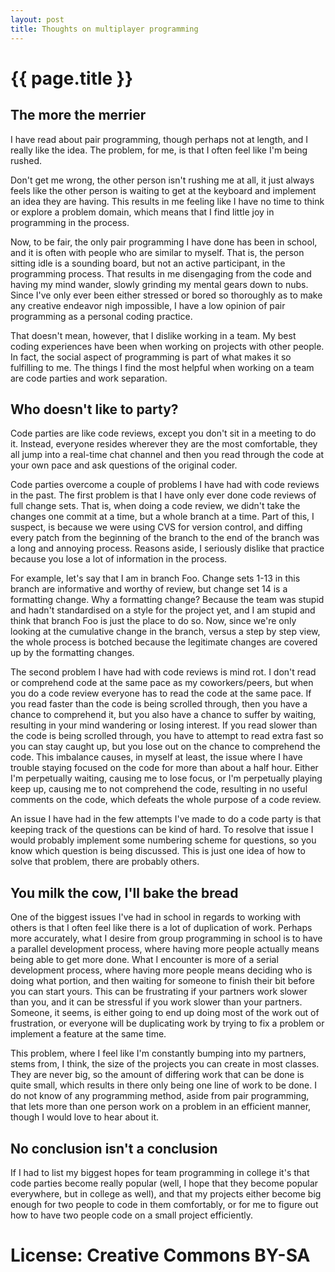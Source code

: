 ```yaml
---
layout: post
title: Thoughts on multiplayer programming  
---
```


# {{ page.title }}

## The more the merrier
I have read about pair programming, though perhaps not at length, and I really like the idea. The problem, for me, is
that I often feel like I'm being rushed.

Don't get me wrong, the other person isn't rushing me at all, it just always feels like the other person
is waiting to get at the keyboard and implement an idea they are having. This results in me feeling like I have no
time to think or explore a problem domain, which means that I find little joy in programming in the process.

Now, to be fair, the only pair programming I have done has been in school, and it is often with people who are similar
to myself. That is, the person sitting idle is a sounding board, but not an active participant, in the programming
process. That results in me disengaging from the code and having my mind wander, slowly grinding my mental gears
down to nubs. Since I've only ever been either stressed or bored so thoroughly as to make any creative endeavor nigh
impossible, I have a low opinion of pair programming as a personal coding practice.

That doesn't mean, however, that I dislike working in a team. My best coding experiences have been when working on
projects with other people. In fact, the social aspect of programming is part of what makes it so fulfilling to me. The
things I find the most helpful when working on a team are code parties and work separation.

## Who doesn't like to party?
Code parties are like code reviews, except you don't sit in a meeting to do it. Instead, everyone resides wherever they
are the most comfortable, they all jump into a real-time chat channel and then you read through the code at your own
pace and ask questions of the original coder.

Code parties overcome a couple of problems I have had with code reviews in the past. The first problem is that I have
only ever done code reviews of full change sets. That is, when doing a code review, we didn't take the changes one
commit at a time, but a whole branch at a time. Part of this, I suspect, is because we were using CVS for version
control, and diffing every patch from the beginning of the branch to the end of the branch was a long and annoying
process. Reasons aside, I seriously dislike that practice because you lose a lot of information in the process.

For example, let's say that I am in branch Foo. Change sets 1-13 in this branch are informative and worthy of review,
but change set 14 is a formatting change. Why a formatting change? Because the team was stupid and hadn't standardised
on a style for the project yet, and I am stupid and think that branch Foo is just the place to do so. Now, since we're
only looking at the cumulative change in the branch, versus a step by step view, the whole process is botched because
the legitimate changes are covered up by the formatting changes.

The second problem I have had with code reviews is mind rot. I don't read or comprehend code at the same pace as my
coworkers/peers, but when you do a code review everyone has to read the code at the same pace. If you read faster than
the code is being scrolled through, then you have a chance to comprehend it, but you also have a chance to suffer by
waiting, resulting in your mind wandering or losing interest. If you read slower than the code is being scrolled
through, you have to attempt to read extra fast so you can stay caught up, but you lose out on the chance to comprehend
the code. This imbalance causes, in myself at least, the issue where I have trouble staying focused on the code for more
than about a half hour. Either I'm perpetually waiting, causing me to lose focus, or I'm perpetually playing keep up,
causing me to not comprehend the code, resulting in no useful comments on the code, which defeats the whole purpose of a
code review.

An issue I have had in the few attempts I've made to do a code party is that keeping track of the questions can be kind
of hard. To resolve that issue I would probably implement some numbering scheme for questions, so you know which
question is being discussed. This is just one idea of how to solve that problem, there are probably others.

## You milk the cow, I'll bake the bread
One of the biggest issues I've had in school in regards to working with others is that I often feel like there is a lot
of duplication of work. Perhaps more accurately, what I desire from group programming in school is to have a parallel
development process, where having more people actually means being able to get more done. What I encounter is more of a
serial development process, where having more people means deciding who is doing what portion, and then waiting for
someone to finish their bit before you can start yours. This can be frustrating if your partners work slower than you,
and it can be stressful if you work slower than your partners. Someone, it seems, is either going to end up doing most
of the work out of frustration, or everyone will be duplicating work by trying to fix a problem or implement a feature
at the same time.

This problem, where I feel like I'm constantly bumping into my partners, stems from, I think, the size of the projects
you can create in most classes. They are never big, so the amount of differing work that can be done is quite small,
which results in there only being one line of work to be done. I do not know of any programming method, aside from pair
programming, that lets more than one person work on a problem in an efficient manner, though I would love to hear about
it.

## No conclusion isn't a conclusion
If I had to list my biggest hopes for team programming in college it's that code parties become really popular (well, I
hope that they become popular everywhere, but in college as well), and that my projects either become big enough for two
people to code in them comfortably, or for me to figure out how to have two people code on a small project efficiently.

# License: Creative Commons BY-SA  
